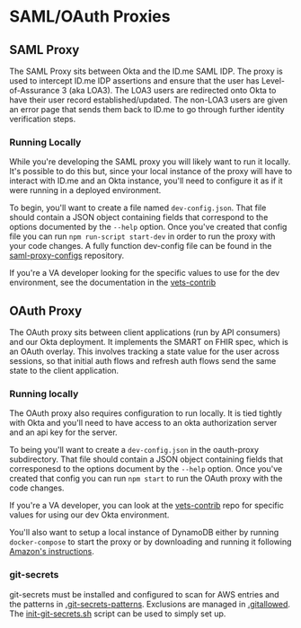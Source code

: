 # SAML/OAuth Proxies

## SAML Proxy

The SAML Proxy sits between Okta and the ID.me SAML IDP. The proxy is used to intercept ID.me IDP assertions
and ensure that the user has Level-of-Assurance 3 (aka LOA3). The LOA3 users are redirected onto Okta to have
their user record established/updated. The non-LOA3 users are given an error page that sends them back to
ID.me to go through further identity verification steps.

### Running Locally

While you're developing the SAML proxy you will likely want to run it locally. It's possible to do this but,
since your local instance of the proxy will have to interact with ID.me and an Okta instance, you'll need to
configure it as if it were running in a deployed environment.

To begin, you'll want to create a file named `dev-config.json`. That file should contain a JSON object
containing fields that correspond to the options documented by the `--help` option. Once you've created that
config file you can run `npm run-script start-dev` in order to run the proxy with your code changes. A fully function dev-config file can be found in the [saml-proxy-configs](https://github.com/department-of-veterans-affairs/lighthouse-saml-proxy-configs) repository.

If you're a VA developer looking for the specific values to use for the dev environment, see the documentation
in the [vets-contrib](https://github.com/department-of-veterans-affairs/vets-contrib/tree/master/practice-areas/engineering/Developer%20Process/SAML%20Proxy)


## OAuth Proxy

The OAuth proxy sits between client applications (run by API consumers) and our Okta deployment. It implements
the SMART on FHIR spec, which is an OAuth overlay. This involves tracking a state value for the user across
sessions, so that initial auth flows and refresh auth flows send the same state to the client application.

### Running locally

The OAuth proxy also requires configuration to run locally. It is tied tightly with Okta and you'll need 
to have access to an okta authorization server and an api key for the server. 

To being you'll want to create a `dev-config.json` in the oauth-proxy subdirectory. That file should contain a 
JSON object containing fields that corresponesd to the options document by the `--help` option. Once you've
created that config you can run `npm start` to run the OAuth proxy with the code changes. 

If you're a VA developer, you can look at the [vets-contrib](https://github.com/department-of-veterans-affairs/vets-contrib/blob/master/practice-areas/engineering/Developer%20Process/SAML%20Proxy/OAuthSetup.md) repo for specific values for using our dev Okta environment.

You'll also want to setup a local instance of DynamoDB either by running `docker-compose` to start the proxy or 
by downloading and running it following [Amazon's instructions](https://docs.aws.amazon.com/amazondynamodb/latest/developerguide/DynamoDBLocal.html).


### git-secrets
git-secrets must be installed and configured to scan for AWS entries and the patterns in
[.git-secrets-patterns](.git-secrets-patterns). Exclusions are managed in
[.gitallowed](.gitallowed).
The [init-git-secrets.sh](common/scripts/init-git-secrets.sh) script can be used to simply set up.